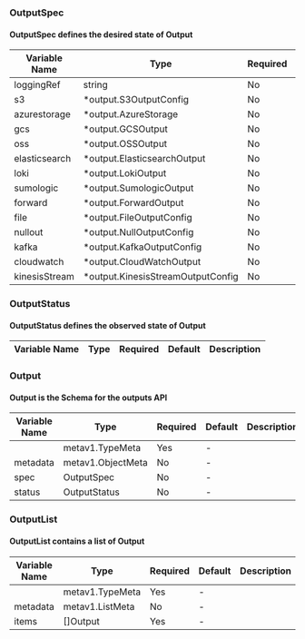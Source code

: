 ### OutputSpec
#### OutputSpec defines the desired state of Output

| Variable Name | Type | Required | Default | Description |
|---|---|---|---|---|
| loggingRef | string | No | - |  |
| s3 | *output.S3OutputConfig | No | - |  |
| azurestorage | *output.AzureStorage | No | - |  |
| gcs | *output.GCSOutput | No | - |  |
| oss | *output.OSSOutput | No | - |  |
| elasticsearch | *output.ElasticsearchOutput | No | - |  |
| loki | *output.LokiOutput | No | - |  |
| sumologic | *output.SumologicOutput | No | - |  |
| forward | *output.ForwardOutput | No | - |  |
| file | *output.FileOutputConfig | No | - |  |
| nullout | *output.NullOutputConfig | No | - |  |
| kafka | *output.KafkaOutputConfig | No | - |  |
| cloudwatch | *output.CloudWatchOutput | No | - |  |
| kinesisStream | *output.KinesisStreamOutputConfig | No | - |  |
### OutputStatus
#### OutputStatus defines the observed state of Output

| Variable Name | Type | Required | Default | Description |
|---|---|---|---|---|
### Output
#### Output is the Schema for the outputs API

| Variable Name | Type | Required | Default | Description |
|---|---|---|---|---|
|  | metav1.TypeMeta | Yes | - |  |
| metadata | metav1.ObjectMeta | No | - |  |
| spec | OutputSpec | No | - |  |
| status | OutputStatus | No | - |  |
### OutputList
#### OutputList contains a list of Output

| Variable Name | Type | Required | Default | Description |
|---|---|---|---|---|
|  | metav1.TypeMeta | Yes | - |  |
| metadata | metav1.ListMeta | No | - |  |
| items | []Output | Yes | - |  |
